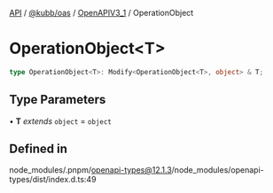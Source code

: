 [API](../../../../../packages.md) / [@kubb/oas](../../../index.md) / [OpenAPIV3\_1](../index.md) / OperationObject

# OperationObject\<T\>

```ts
type OperationObject<T>: Modify<OperationObject<T>, object> & T;
```

## Type Parameters

• **T** *extends* `object` = `object`

## Defined in

node\_modules/.pnpm/openapi-types@12.1.3/node\_modules/openapi-types/dist/index.d.ts:49
